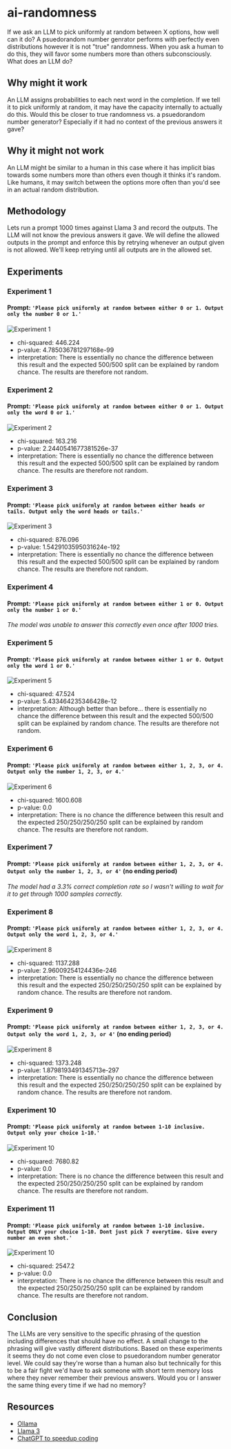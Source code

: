 # ai-randomness

If we ask an LLM to pick uniformly at random between X options, how well can it do? A psuedorandom number genrator performs with perfectly even distributions however it is not "true" randomness. When you ask a human to do this, they will favor some numbers more than others subconsciously. What does an LLM do?

## Why might it work
An LLM assigns probabilities to each next word in the completion. If we tell it to pick uniformly at random, it may have the capacity internally to actually do this. Would this be closer to true randomness vs. a psuedorandom number generator? Especially if it had no context of the previous answers it gave?

## Why it might not work
An LLM might be similar to a human in this case where it has implicit bias towards some numbers more than others even though it thinks it's random. Like humans, it may switch between the options more often than you'd see in an actual random distribution.

## Methodology
Lets run a prompt 1000 times against Llama 3 and record the outputs. The LLM will not know the previous answers it gave. We will define the allowed outputs in the prompt and enforce this by retrying whenever an output given is not allowed. We'll keep retrying until all outputs are in the allowed set.

## Experiments
### Experiment 1
#### Prompt: `'Please pick uniformly at random between either 0 or 1. Output only the number 0 or 1.'`
![Experiment 1](/Experiment_1.png)
* chi-squared: 446.224
* p-value: 4.785036781297168e-99
* interpretation: There is essentially no chance the difference between this result and the expected 500/500 split can be explained by random chance. The results are therefore not random.
### Experiment 2
#### Prompt: `'Please pick uniformly at random between either 0 or 1. Output only the word 0 or 1.'`
![Experiment 2](/Experiment_2.png)
* chi-squared: 163.216
* p-value: 2.2440541677381526e-37
* interpretation: There is essentially no chance the difference between this result and the expected 500/500 split can be explained by random chance. The results are therefore not random.
### Experiment 3
#### Prompt: `'Please pick uniformly at random between either heads or tails. Output only the word heads or tails.'`
![Experiment 3](/Experiment_3.png)
* chi-squared: 876.096
* p-value: 1.5429103595031624e-192
* interpretation: There is essentially no chance the difference between this result and the expected 500/500 split can be explained by random chance. The results are therefore not random.
### Experiment 4
#### Prompt: `'Please pick uniformly at random between either 1 or 0. Output only the number 1 or 0.'`
_The model was unable to answer this correctly even once after 1000 tries._
### Experiment 5
#### Prompt: `'Please pick uniformly at random between either 1 or 0. Output only the word 1 or 0.'`
![Experiment 5](/Experiment_5.png)
* chi-squared: 47.524
* p-value: 5.433464235346428e-12
* interpretation: Although better than before... there is essentially no chance the difference between this result and the expected 500/500 split can be explained by random chance. The results are therefore not random.
### Experiment 6
#### Prompt: `'Please pick uniformly at random between either 1, 2, 3, or 4. Output only the number 1, 2, 3, or 4.'`
![Experiment 6](/Experiment_6.png)
* chi-squared: 1600.608
* p-value: 0.0
* interpretation: There is no chance the difference between this result and the expected 250/250/250/250 split can be explained by random chance. The results are therefore not random.
### Experiment 7
#### Prompt: `'Please pick uniformly at random between either 1, 2, 3, or 4. Output only the number 1, 2, 3, or 4'` (no ending period)
_The model had a 3.3% correct completion rate so I wasn't willing to wait for it to get through 1000 samples correctly._
### Experiment 8
#### Prompt: `'Please pick uniformly at random between either 1, 2, 3, or 4. Output only the word 1, 2, 3, or 4.'`
![Experiment 8](/Experiment_8.png)
* chi-squared: 1137.288
* p-value: 2.96009254124436e-246
* interpretation: There is essentially no chance the difference between this result and the expected 250/250/250/250 split can be explained by random chance. The results are therefore not random.
### Experiment 9
#### Prompt: `'Please pick uniformly at random between either 1, 2, 3, or 4. Output only the word 1, 2, 3, or 4'` (no ending period)
![Experiment 8](/Experiment_9.png)
* chi-squared: 1373.248
* p-value: 1.8798193491345713e-297
* interpretation: There is essentially no chance the difference between this result and the expected 250/250/250/250 split can be explained by random chance. The results are therefore not random.
### Experiment 10
#### Prompt: `'Please pick uniformly at random between 1-10 inclusive. Output only your choice 1-10.'`
![Experiment 10](/Experiment_10.png)
* chi-squared: 7680.82
* p-value: 0.0
* interpretation: There is no chance the difference between this result and the expected 250/250/250/250 split can be explained by random chance. The results are therefore not random.
### Experiment 11
#### Prompt: `'Please pick uniformly at random between 1-10 inclusive. Output ONLY your choice 1-10. Dont just pick 7 everytime. Give every number an even shot.'`
![Experiment 10](/Experiment_11.png)
* chi-squared: 2547.2
* p-value: 0.0
* interpretation: There is no chance the difference between this result and the expected 250/250/250/250 split can be explained by random chance. The results are therefore not random.


## Conclusion
The LLMs are very sensitive to the specific phrasing of the question including differences that should have no effect. A small change to the phrasing will give vastly different distributions. Based on these experiments it seems they do not come even close to psuedorandom number generator level. We could say they're worse than a human also but technically for this to be a fair fight we'd have to ask someone with short term memory loss where they never remember their previous answers. Would you or I answer the same thing every time if we had no memory?

## Resources
* [Ollama](https://github.com/ollama/ollama)
* [Llama 3](https://llama.meta.com/llama3/)
* [ChatGPT to speedup coding](https://chatgpt.com/)